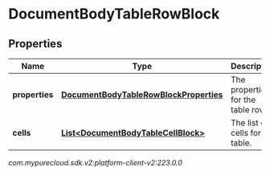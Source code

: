 # DocumentBodyTableRowBlock


## Properties

| Name | Type | Description | Notes |
| ------------ | ------------- | ------------- | ------------- |
| **properties** | [**DocumentBodyTableRowBlockProperties**](DocumentBodyTableRowBlockProperties) | The properties for the table rows. |  [optional] |
| **cells** | [**List&lt;DocumentBodyTableCellBlock&gt;**](DocumentBodyTableCellBlock) | The list of cells for the table. |  |




_com.mypurecloud.sdk.v2:platform-client-v2:223.0.0_
